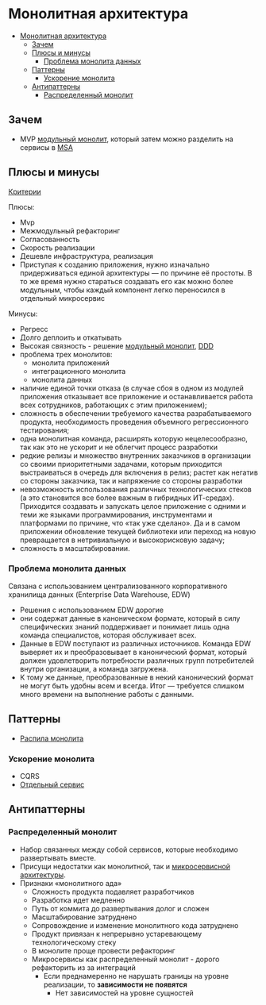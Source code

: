 # Монолитная архитектура

- [Монолитная архитектура](#монолитная-архитектура)
  - [Зачем](#зачем)
  - [Плюсы и минусы](#плюсы-и-минусы)
    - [Проблема монолита данных](#проблема-монолита-данных)
  - [Паттерны](#паттерны)
    - [Ускорение монолита](#ускорение-монолита)
  - [Антипаттерны](#антипаттерны)
    - [Распределенный монолит](#распределенный-монолит)

## Зачем

- MVP [модульный монолит](monolit.modul.md), который затем можно разделить на сервисы в [MSA](msa.md)

## Плюсы и минусы

[Критерии](../arch.criteria.md)

Плюсы:

- Mvp
- Межмодульный рефакторинг
- Согласованность
- Скорость реализации
- Дешевле инфраструктура, реализация
- Приступая к созданию приложения, нужно изначально придерживаться единой архитектуры — по причине её простоты. В то же время нужно стараться создавать его как можно более модульным, чтобы каждый компонент легко переносился в отдельный микросервис

Минусы:

- Регресс
- Долго деплоить и откатывать
- Высокая связность - решение [модульный монолит](monolit.modul.md), [DDD](../pattern/system.design/ddd.md)
- проблема трех монолитов:
  - монолита приложений
  - интеграционного монолита
  - монолита данных
- наличие единой точки отказа (в случае сбоя в одном из модулей приложения отказывает все приложение и останавливается работа всех сотрудников, работающих с этим приложением);
- сложность в обеспечении требуемого качества разрабатываемого продукта, необходимость проведения объемного регрессионного тестирования;
- одна монолитная команда, расширять которую нецелесообразно, так как это не ускорит и не облегчит процесс разработки
- редкие релизы и множество внутренних заказчиков в организации со своими приоритетными задачами, которым приходится выстраиваться в очередь для включения в релиз; растет как негатив со стороны заказчика, так и напряжение со стороны разработки
- невозможность использования различных технологических стеков (а это становится все более важным в гибридных ИТ-средах). Приходится создавать и запускать целое приложение с одними и теми же языками программирования, инструментами и платформами по причине, что «так уже сделано». Да и в самом приложении обновление текущей библиотеки или переход на новую превращается в нетривиальную и высокорисковую задачу;
- сложность в масштабировании.

### Проблема монолита данных

Связана с использованием централизованного корпоративного хранилища данных (Enterprise Data Warehouse, EDW)

- Решения с использованием EDW дорогие
- они содержат данные в каноническом формате, который в силу специфических знаний поддерживает и понимает лишь одна команда специалистов, которая обслуживает всех.
- Данные в EDW поступают из различных источников. Команда EDW выверяет их и преобразовывает в канонический формат, который должен удовлетворить потребности различных групп потребителей внутри организации, а команда загружена.
- К тому же данные, преобразованные в некий канонический формат не могут быть удобны всем и всегда. Итог — требуется слишком много времени на выполнение работы с данными.

## Паттерны

- [Распила монолита](../pattern/refactoring/monolit2msa.md)

### Ускорение монолита

- CQRS
- [Отдельный сервис](../pattern/refactoring/monolit2msa.md)

## Антипаттерны

### Распределенный монолит

- Набор связанных между собой сервисов, которые необходимо развертывать вместе.
- Присущи недостатки как монолитной, так и [микросервисной архитектуры](msa.md).
- Признаки «монолитного ада»
  - Сложность продукта подавляет разработчиков
  - Разработка идет медленно
  - Путь от коммита до развертывания долог и сложен
  - Масштабирование затруднено
  - Сопровождение и изменение монолитного кода затруднено
  - Продукт привязан к непрерывно устаревающему технологическому стеку
  - В монолите проще провести рефакторинг
  - Микросервисы как распределенный монолит - дорого рефакторить из за интеграций
    - Если преднамеренно не нарушать границы на уровне реализации, то __зависимости не появятся__
    	- Нет зависимостей на уровне сущностей
